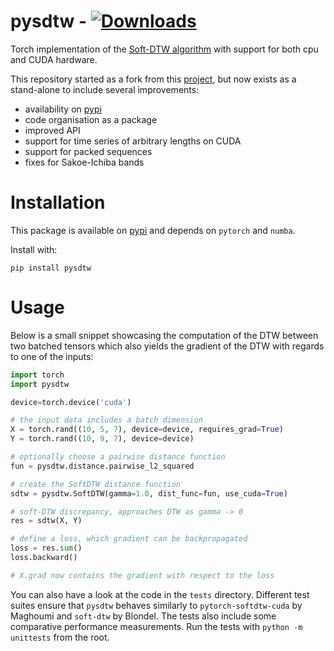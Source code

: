 # pysdtw - [![Downloads](https://pepy.tech/badge/pysdtw)](https://pepy.tech/project/pysdtw)

Torch implementation of the [Soft-DTW algorithm](https://github.com/mblondel/soft-dtw) with support for both cpu and CUDA hardware.

This repository started as a fork from this [project](https://github.com/Maghoumi/pytorch-softdtw-cuda), but now exists as a stand-alone to include several improvements:
- availability on [pypi](https://pypi.org/project/pysdtw/)
- code organisation as a package
- improved API
- support for time series of arbitrary lengths on CUDA
- support for packed sequences
- fixes for Sakoe-Ichiba bands



# Installation

This package is available on [pypi](https://pypi.org/project/pysdtw/) and depends on `pytorch` and `numba`.

Install with:

`pip install pysdtw`

# Usage

Below is a small snippet showcasing the computation of the DTW between two batched tensors which also yields the gradient of the DTW with regards to one of the inputs:
```python
import torch
import pysdtw

device=torch.device('cuda')

# the input data includes a batch dimension
X = torch.rand((10, 5, 7), device=device, requires_grad=True)
Y = torch.rand((10, 9, 7), device=device)

# optionally choose a pairwise distance function
fun = pysdtw.distance.pairwise_l2_squared

# create the SoftDTW distance function
sdtw = pysdtw.SoftDTW(gamma=1.0, dist_func=fun, use_cuda=True)

# soft-DTW discrepancy, approaches DTW as gamma -> 0
res = sdtw(X, Y)

# define a loss, which gradient can be backpropagated
loss = res.sum()
loss.backward()

# X.grad now contains the gradient with respect to the loss
```

You can also have a look at the code in the `tests` directory. Different test suites ensure that `pysdtw` behaves similarly to `pytorch-softdtw-cuda` by Maghoumi and `soft-dtw` by Blondel. The tests also include some comparative performance measurements. Run the tests with `python -m unittests` from the root.
